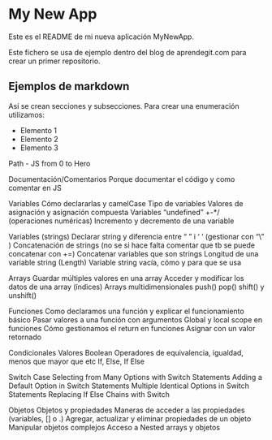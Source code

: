 My New App
==========

Este es el README de mi nueva aplicación MyNewApp.

Este fichero se usa de ejemplo dentro del blog de aprendegit.com para crear un primer repositorio.

Ejemplos de markdown
--------------------

Así se crean secciones y subsecciones. Para crear una enumeración utilizamos:
+ Elemento 1
+ Elemento 2
+ Elemento 3



Path - JS from 0 to Hero

Documentación/Comentarios
    Porque documentar el código y como comentar en JS

Variables
    Cómo declararlas y camelCase
    Tipo de variables
    Valores de asignación y asignación compuesta
    Variables “undefined”
    +-*/  (operaciones numéricas)
    Incremento y decremento de una variable

Variables (strings)
    Declarar string y diferencia entre “ ” i ‘ ’ (gestionar con “\” )
    Concatenación de strings (no se si hace falta comentar que tb se puede concatenar con +=)
    Concatenar variables que son strings
    Longitud de una variable string (Length)
    Variable string vacía, cómo y para que se usa

Arrays
    Guardar múltiples valores en una array
    Acceder y modificar los datos de una array (índices)
    Arrays multidimensionales
    push() pop() shift() y unshift()

Funciones
    Como declaramos una función y explicar el funcionamiento básico 
    Pasar valores a una función con argumentos
    Global y local scope en funciones
    Cómo gestionamos el return en funciones
    Asignar con un valor retornado

Condicionales
    Valores Boolean
    Operadores de equivalencia, igualdad, menos que mayor que etc
    If, Else, If Else

Switch Case
    Selecting from Many Options with Switch Statements
    Adding a Default Option in Switch Statements
    Multiple Identical Options in Switch Statements
    Replacing If Else Chains with Switch

Objetos
    Objetos y propiedades
    Maneras de acceder a las propiedades (variables, [] o .)
    Agregar, actualizar y eliminar propiedades de un objeto
    Manipular objetos complejos
    Acceso a Nested arrays y objetos








	


